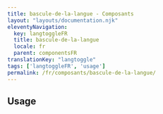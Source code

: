 ```yaml
---
title: bascule-de-la-langue - Composants
layout: "layouts/documentation.njk"
eleventyNavigation:
  key: langtoggleFR
  title: bascule-de-la-langue
  locale: fr
  parent: componentsFR
translationKey: "langtoggle"
tags: ['langtoggleFR', 'usage']
permalink: /fr/composants/bascule-de-la-langue/
---
```


## Usage